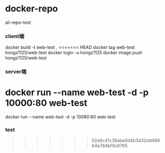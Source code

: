 # docker-repo
ali-repo-test


### client端
docker build -t web-test .
<<<<<<< HEAD
docker tag web-test hongz1125/web-test
docker login -u hongz1125
docker image push hongz1125/web-test

### server端


docker run  --name web-test -d -p 10000:80 web-test
=======
docker run  --name web-test -d -p 10080:80 web-test


### test
>>>>>>> 02a8c41c38aba0d4b3d32dd49864e784bf9c6765
